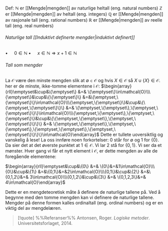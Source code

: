 Def:
$\mathbb{N}$ er [[Mengde|mengden]] av naturlige heltall (eng. natural numbers)
$\mathbb{Z}$ er [[Mengde|mengden]] av heltall (eng. integers)
$\mathbb{Q}$ er [[Mengde|mengden]] av rasjonale tall (eng. rational numbers)
$\mathbb{R}$ er [[Mengde|mengden]] av reelle tall (eng. real numbers)

###### Naturlige tall [[Induktivt definerte mengder|induktivt definert]]
$\bullet\quad$ $0\in \mathbb{N}$
$\bullet\quad$ $x\in\mathbb{N}\Rightarrow x+1\in\mathbb{N}$

###### Tall som mengder
La $\mathcal{O}$ være den minste mengden slik at $\emptyset\in \mathcal{O}$ og hvis $X\in \mathcal{O}$ så $X\cup\{X\}\in \mathcal{O}$. her er de minste, ikke-tomme elementene i $\mathcal{O}$:
$\begin{array}{rll}\emptyset&\cup&\{\emptyset\}   &=& \{\emptyset\}\in\mathcal{O}\\\{\emptyset\}&\cup&\{\{\emptyset\}\} &=&\{\emptyset,\{\emptyset\}\}\in\mathcal{O}\\\{\emptyset,\{\emptyset\}\}&\cup&\{\{\emptyset,\{\emptyset\}\}\}  &=& \{\emptyset,\{\emptyset\},\{\emptyset,\{\emptyset\}\}\}\in\mathcal{O}\\\{\emptyset,\{\emptyset\},\{\emptyset,\{\emptyset\}\}&\cup&\{\{\emptyset,\{\emptyset\},\{\emptyset,\{\emptyset\}\}\}\}  &=& \{\emptyset,\{\emptyset\},\{\emptyset,\{\emptyset\},\{\emptyset,\{\emptyset\},\{\emptyset,\{\emptyset\}\}\}\}\in\mathcal{O}\end{array}$
Dette er tullete uoversiktlig og vanskelig å lese! La oss innføre noen forkortelser: $0$ står for $\emptyset$ og $1$ for $\{0\}$. Da sier det at det øverste punktet at $1\in\mathcal{O}.$ Vi lar $2$ stå for $\{0,1\}$. Vi ser da et mønster. Hver gang vi får et nytt element i $\mathcal{O}$, er dette mengden av alle de foregående elementene:

$\begin{array}{rll}\emptyset&\cup&\{0\}   &=& \{0\}&=&1\in\mathcal{O}\\\{0\}&\cup&\{1\} &=&\{0,1\}&=&2\in\mathcal{O}\\\{0,1\}&\cup&\{2\}  &=&\{0,1,2\}&=& 3\in\mathcal{O}\\\{0,1,2\}&\cup&\{3\}  &=& \{0,1,2,3\}&=& 4\in\mathcal{O}\end{array}$

Dette er en mengdeteoretisk måte å definere de naturlige tallene på. Ved å begynne med den tomme mengden kan vi definere de naturlige tallene. Mengder på denne formen kalles ordinaltall (eng. ordinal numbers) og er en viktig del av mengdelæren.

> [!quote] %%Referanser%%
Antonsen, Roger. *Logiske metoder*. Universitetsforlaget, 2014.